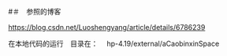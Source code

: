 #＃　参照的博客

https://blog.csdn.net/Luoshengyang/article/details/6786239


在本地代码的运行　目录在：
　hp-4.19/external/aCaobinxinSpace